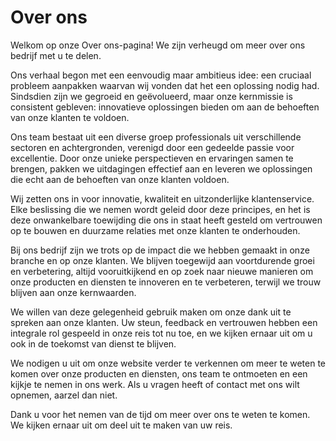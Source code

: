 # Over ons

Welkom op onze Over ons-pagina! We zijn verheugd om meer over ons bedrijf met u te delen.

Ons verhaal begon met een eenvoudig maar ambitieus idee: een cruciaal probleem aanpakken waarvan wij vonden dat het een oplossing nodig had. Sindsdien zijn we gegroeid en geëvolueerd, maar onze kernmissie is consistent gebleven: innovatieve oplossingen bieden om aan de behoeften van onze klanten te voldoen.

Ons team bestaat uit een diverse groep professionals uit verschillende sectoren en achtergronden, verenigd door een gedeelde passie voor excellentie. Door onze unieke perspectieven en ervaringen samen te brengen, pakken we uitdagingen effectief aan en leveren we oplossingen die echt aan de behoeften van onze klanten voldoen.

Wij zetten ons in voor innovatie, kwaliteit en uitzonderlijke klantenservice. Elke beslissing die we nemen wordt geleid door deze principes, en het is deze onwankelbare toewijding die ons in staat heeft gesteld om vertrouwen op te bouwen en duurzame relaties met onze klanten te onderhouden.

Bij ons bedrijf zijn we trots op de impact die we hebben gemaakt in onze branche en op onze klanten. We blijven toegewijd aan voortdurende groei en verbetering, altijd vooruitkijkend en op zoek naar nieuwe manieren om onze producten en diensten te innoveren en te verbeteren, terwijl we trouw blijven aan onze kernwaarden.

We willen van deze gelegenheid gebruik maken om onze dank uit te spreken aan onze klanten. Uw steun, feedback en vertrouwen hebben een integrale rol gespeeld in onze reis tot nu toe, en we kijken ernaar uit om u ook in de toekomst van dienst te blijven.

We nodigen u uit om onze website verder te verkennen om meer te weten te komen over onze producten en diensten, ons team te ontmoeten en een kijkje te nemen in ons werk. Als u vragen heeft of contact met ons wilt opnemen, aarzel dan niet.

Dank u voor het nemen van de tijd om meer over ons te weten te komen. We kijken ernaar uit om deel uit te maken van uw reis.